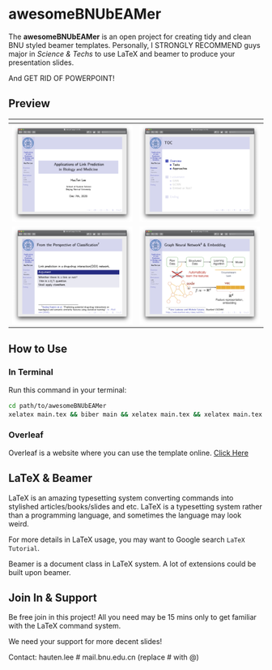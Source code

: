 # awesomeBNUbEAMer

The **awesomeBNUbEAMer** is an open project for creating tidy and clean BNU styled beamer templates. 
Personally, I STRONGLY RECOMMEND guys major in *Science & Techs* to use LaTeX and beamer to produce your presentation slides.

And GET RID OF POWERPOINT!

## Preview
<table>
<thead>
<tr>
<th align="center"></th>
<th align="center"></th>
</tr>
</thead>
<tbody>
<tr>
<td align="center"><img src="/images/StartPage.png" width="500/" style="max-width:100%;"></a></td>
<td align="center"><img src="/images/TOC.png" width="500/" style="max-width:100%;"></a></td>
</tr>
<tr>
<td align="center"><img src="/images/ListedItems.png" width="500/" style="max-width:100%;"></a></td>
<td align="center"><img src="images/Figure.png" width="500/" style="max-width:100%;"></a></td>
</tr>
</tbody>
</table>

## How to Use

### In Terminal
Run this command in your terminal:
```bash
cd path/to/awesomeBNUbEAMer
xelatex main.tex && biber main && xelatex main.tex && xelatex main.tex
```
### Overleaf

Overleaf is a website where you can use the template online. [Click Here](https://www.overleaf.com/latex/templates/beijing-normal-university-beamer/sdxybqgmngcv)

## LaTeX & Beamer

LaTeX is an amazing typesetting system converting commands into stylished articles/books/slides and etc. LaTeX is a typesetting system rather than a programming language, and sometimes the language may look weird.

For more details in LaTeX usage, you may want to Google search `LaTeX Tutorial`.

Beamer is a document class in LaTeX system. A lot of extensions could be built upon beamer.

## Join In & Support

Be free join in this project! All you need may be 15 mins only to get familiar with the LaTeX command system.

We need your support for more decent slides!

Contact: hauten.lee # mail.bnu.edu.cn (replace # with @)
